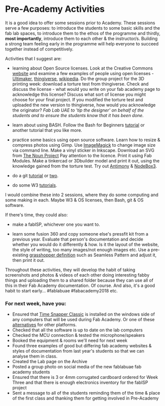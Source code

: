 # Pre-Academy Activities

It is a good idea to offer some sessions prior to Academy. These sessions serve a few purposes: to introduce the students to some basic skills and the fab lab spaces, to introduce them to the ethos of the programme and thirdly, **most importantly**, introduce them to each other & the instructor/s. Building a strong team feeling early in the programme will help everyone to succeed together instead of competitively.

Activities that I suggest are:

- learning about Open Source licenses. Look at the Creative Commons [website](https://creativecommons.org/) and examine a few examples of people using open licenses - [Ultimaker](https://en.wikipedia.org/wiki/Ultimaker), [thingiverse](https://en.wikipedia.org/wiki/Thingiverse), [wikipedia](https://en.wikipedia.org/wiki/History_of_Wikipedia). Do the group project for the 3D printing week: download a torture test from thingiverse. Check and discuss the license - what would you write on your fab academy page to acknowledge this license? Discuss what sort of license you might choose for your final project. If you modified the torture test and uploaded the new version to thingiverse, how would you acknowledge the originator? *Fab Lab UAE to 'tip the designer' on behalf of the students and to ensure the students know that it has been done.*

- learn about using BASH. Follow the Bash for Beginners [tutorial](https://help.ubuntu.com/community/Beginners/BashScripting) or another tutorial that you like more.

- practice some basics using open source software. Learn how to resize & compress photos using Gimp. Use [ImageMagick](https://www.imagemagick.org/script/index.php) to change image size via command line. Make a vinyl sticker in Inkscape. Download an SVG from [The Noun Project](https://thenounproject.com/) Pay attention to the licence. Print it using Fab Modules. Make a tinkercad or 3Dbuilder model and print it out, using the knowledge gained from the torture test. Try out [Antimony](http://www.mattkeeter.com/projects/antimony/3/) & [NodeBox3](https://www.nodebox.net/node/).  

- do a git [tutorial](https://try.github.io/levels/1/challenges/1) or [two](http://learngitbranching.js.org/).

- do some W3 [tutorials](https://www.w3schools.com/).

I would combine these into 2 sessions, where they do some computing and some making in each. Maybe W3 & OS licenses, then Bash, git & OS software.

If there's time, they could also:

- make a fabISP, whichever one you want to.

- learn some fusion 360 and copy someone else's pressfit kit from a previous year. Evaluate that person's documentation and decide whether you would do it differently & how. Is it the layout of the website, the style of writing, too many images/not enough images etc. Use a pre-existing [grasshopper definition](http://www.co-de-it.com/wordpress/code/grasshopper-code) such as Seamless Pattern and adjust it, then print it out.   

Throughout these activities, they will develop the habit of taking screenshots and photos & videos of each other doing interesting fabby things and uploading them to a shared folder because they can use all of this in their Fab Academy documentation. Of course. And also, it's a good habit to start early... #fablabuae #fabacademy2018 etc.

### For next week, have you:

- Ensured that [Time Snapper Classic](http://www.timesnapper.com/DownloadClassic.aspx) is installed on the windows side of any computers that will be used during Fab Academy. Or one of these [alternatives](https://alternativeto.net/software/timesnapper/) for other platforms.
- Checked that all the software is up to date on the lab computers
- Checked the MCU connection & tested the microphone/speakers
- Booked the equipment & rooms we'll need for next week
- Found three examples of good but differing fab academy websites & styles of documentation from last year's students so that we can analyse them in class.
- Created the Lab page on the Archive
- Posted a group photo on social media of the new fablabuae fab academy students
- Ensured that there is 3 or 4mm corrugated cardboard ordered for Week Three and that there is enough electronics inventory for the fabISP project
- Sent a message to all of the students reminding them of the time & place of the first class and thanking them for getting involved in Pre-Academy



